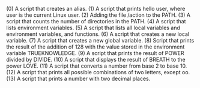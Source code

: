 
(0) A script that creates an alias.
(1) A script that prints hello user, where user is the current Linux user.
(2) Adding the file /action to the PATH.
(3) A script that counts the number of directories in the PATH.
(4) A  script that lists environment variables.
(5) A script that lists all local variables and environment variables, and functions.
(6) A script that creates a new local variable.
(7) A script that creates a new global variable.
(8) Script that prints the result of the addition of 128 with the value stored in the environment variable TRUEKNOWLEDGE.
(9) A script that prints the result of POWER divided by DIVIDE.
(10) A script that displays the result of BREATH to the power LOVE.
(11) A script that converts a number from base 2 to base 10.
(12) A script that prints all possible combinations of two letters, except oo.
(13) A script that prints a number with two decimal places.
